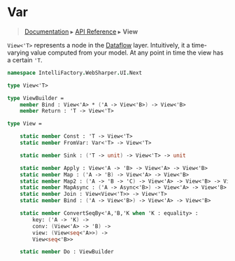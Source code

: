 # Var
> [Documentation](../README.md) ▸ [API Reference](API.md) ▸ **View**

`View<'T>` represents a node in the [Dataflow](Dataflow.md) layer.
Intuitively, it a time-varying value computed from your model.
At any point in time the view has a certain `'T`.


```fsharp
namespace IntelliFactory.WebSharper.UI.Next

type View<'T>

type ViewBuilder =
    member Bind : View<'A> * ('A -> View<'B>) -> View<'B>
    member Return : 'T -> View<'T>

type View =

    static member Const : 'T -> View<'T>
    static member FromVar: Var<'T> -> View<'T>

    static member Sink : ('T -> unit) -> View<'T> -> unit

    static member Apply : View<'A -> 'B> -> View<'A> -> View<'B>
    static member Map : ('A -> 'B) -> View<'A> -> View<'B>
    static member Map2 : ('A -> 'B -> 'C) -> View<'A> -> View<'B> -> View<'C>
    static member MapAsync : ('A -> Async<'B>) -> View<'A> -> View<'B>
    static member Join : View<View<'T>> -> View<'T>
    static member Bind : ('A -> View<'B>) -> View<'A> -> View<'B>

    static member ConvertSeqBy<'A,'B,'K when 'K : equality> :
        key: ('A -> 'K) ->
        conv: (View<'A> -> 'B) ->
        view: (View<seq<'A>>) ->
        View<seq<'B>>

    static member Do : ViewBuilder
```
